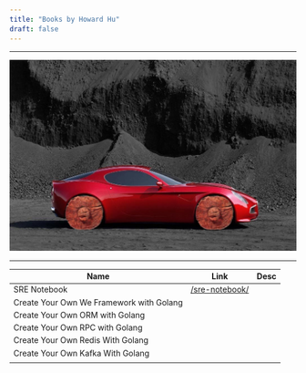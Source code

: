```yaml
---
title: "Books by Howard Hu"
draft: false
---
```


---

![image](https://raw.githubusercontent.com/howdhu/uploads/main/files/fsZXlC.jpg)

---
| Name                                     | Link                             | Desc |
|------------------------------------------|----------------------------------|------|
| SRE Notebook                             | [/sre-notebook/](/sre-notebook/) |      |
| Create Your Own We Framework with Golang |                                  |      |
| Create Your Own ORM with Golang          |                                  |      |
| Create Your Own RPC with Golang          |                                  |      |
| Create Your Own Redis With Golang        |                                  |      |
| Create Your Own Kafka With Golang        |                                  |      |
|                                          |                                  |      |